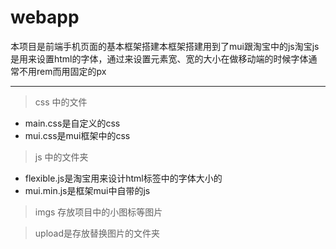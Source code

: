 # webapp
本项目是前端手机页面的基本框架搭建本框架搭建用到了mui跟淘宝中的js淘宝js是用来设置html的字体，通过来设置元素宽、宽的大小在做移动端的时候字体通常不用rem而用固定的px
***
>css 中的文件
- main.css是自定义的css
- mui.css是mui框架中的css
>js 中的文件夹
- flexible.js是淘宝用来设计html标签中的字体大小的 
- mui.min.js是框架mui中自带的js
>imgs 存放项目中的小图标等图片

>upload是存放替换图片的文件夹
